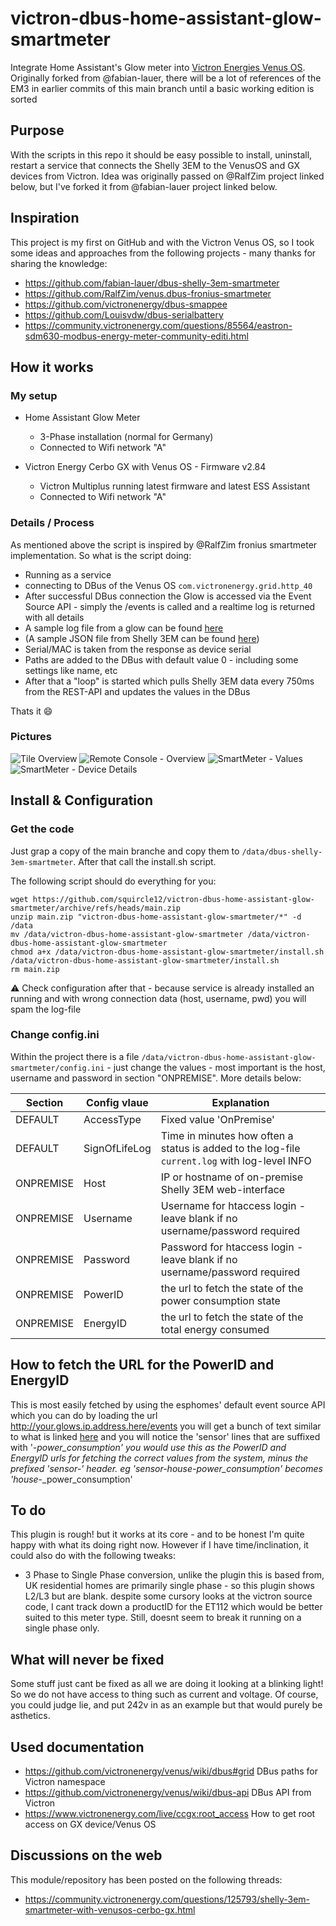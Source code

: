 # victron-dbus-home-assistant-glow-smartmeter
Integrate Home Assistant's Glow meter into [Victron Energies Venus OS](https://github.com/victronenergy/venus). Originally forked from @fabian-lauer, there will be a lot of references of the EM3 in earlier commits of this main branch until a basic working edition is sorted

## Purpose
With the scripts in this repo it should be easy possible to install, uninstall, restart a service that connects the Shelly 3EM to the VenusOS and GX devices from Victron.
Idea was originally passed on @RalfZim project linked below, but I've forked it from @fabian-lauer project linked below. 



## Inspiration
This project is my first on GitHub and with the Victron Venus OS, so I took some ideas and approaches from the following projects - many thanks for sharing the knowledge:
- https://github.com/fabian-lauer/dbus-shelly-3em-smartmeter 
- https://github.com/RalfZim/venus.dbus-fronius-smartmeter
- https://github.com/victronenergy/dbus-smappee
- https://github.com/Louisvdw/dbus-serialbattery
- https://community.victronenergy.com/questions/85564/eastron-sdm630-modbus-energy-meter-community-editi.html



## How it works
### My setup
- Home Assistant Glow Meter
  - 3-Phase installation (normal for Germany)
  - Connected to Wifi network "A"

- Victron Energy Cerbo GX with Venus OS - Firmware v2.84
  - Victron Multiplus running latest firmware and latest ESS Assistant
  - Connected to Wifi network "A"

### Details / Process
As mentioned above the script is inspired by @RalfZim fronius smartmeter implementation.
So what is the script doing:
- Running as a service
- connecting to DBus of the Venus OS `com.victronenergy.grid.http_40`
- After successful DBus connection the Glow is accessed via the Event Source API - simply the /events is called and a realtime log is returned with all details
- A sample log file from a glow can be found [here](docs/espHomeEventSourceExample.log)
- (A sample JSON file from Shelly 3EM can be found [here](docs/shelly3em-status-sample.json))
- Serial/MAC is taken from the response as device serial
- Paths are added to the DBus with default value 0 - including some settings like name, etc
- After that a "loop" is started which pulls Shelly 3EM data every 750ms from the REST-API and updates the values in the DBus

Thats it 😄

### Pictures
![Tile Overview](img/venus-os-tile-overview-screen.png)
![Remote Console - Overview](img/ha-glow-device-list.png) 
![SmartMeter - Values](img/ha-glow-device-overview.png)
![SmartMeter - Device Details](img/ha-glow-device-details.png)




## Install & Configuration
### Get the code
Just grap a copy of the main branche and copy them to `/data/dbus-shelly-3em-smartmeter`.
After that call the install.sh script.

The following script should do everything for you:
```
wget https://github.com/squircle12/victron-dbus-home-assistant-glow-smartmeter/archive/refs/heads/main.zip
unzip main.zip "victron-dbus-home-assistant-glow-smartmeter/*" -d /data
mv /data/victron-dbus-home-assistant-glow-smartmeter /data/victron-dbus-home-assistant-glow-smartmeter
chmod a+x /data/victron-dbus-home-assistant-glow-smartmeter/install.sh
/data/victron-dbus-home-assistant-glow-smartmeter/install.sh
rm main.zip
```
⚠️ Check configuration after that - because service is already installed an running and with wrong connection data (host, username, pwd) you will spam the log-file

### Change config.ini
Within the project there is a file `/data/victron-dbus-home-assistant-glow-smartmeter/config.ini` - just change the values - most important is the host, username and password in section "ONPREMISE". More details below:

| Section  | Config vlaue | Explanation |
| ------------- | ------------- | ------------- |
| DEFAULT  | AccessType | Fixed value 'OnPremise' |
| DEFAULT  | SignOfLifeLog  | Time in minutes how often a status is added to the log-file `current.log` with log-level INFO |
| ONPREMISE  | Host | IP or hostname of on-premise Shelly 3EM web-interface |
| ONPREMISE  | Username | Username for htaccess login - leave blank if no username/password required |
| ONPREMISE  | Password | Password for htaccess login - leave blank if no username/password required |
| ONPREMISE  | PowerID | the url to fetch the state of the power consumption state |
| ONPREMISE  | EnergyID | the url to fetch the state of the total energy consumed |

## How to fetch the URL for the PowerID and EnergyID
This is most easily fetched by using the esphomes' default event source API which you can do by loading the url http://your.glows.ip.address.here/events you will get a bunch of text similar to what is linked [here](docs/espHomeEventSourceExample.log) and you will notice the 'sensor' lines that are suffixed with '-_power_consumption' you would use this as the PowerID and EnergyID urls for fetching the correct values from the system, minus the prefixed 'sensor-' header. eg 'sensor-house_-_power_consumption' becomes 'house_-_power_consumption'

## To do
This plugin is rough! but it works at its core - and to be honest I'm quite happy with what its doing right now. However if I have time/inclination, it could also do with the following tweaks: 
- 3 Phase to Single Phase conversion, unlike the plugin this is based from, UK residential homes are primarily single phase - so this plugin shows L2/L3 but are blank. despite some cursory looks at the victron source code, I cant track down a productID for the ET112 which would be better suited to this meter type. Still, doesnt seem to break it running on a single phase only.

## What will never be fixed
Some stuff just cant be fixed as all we are doing it looking at a blinking light! So we do not have access to thing such as current and voltage. Of course, you could judge lie, and put 242v in as an example but that would purely be asthetics. 

## Used documentation
- https://github.com/victronenergy/venus/wiki/dbus#grid   DBus paths for Victron namespace
- https://github.com/victronenergy/venus/wiki/dbus-api   DBus API from Victron
- https://www.victronenergy.com/live/ccgx:root_access   How to get root access on GX device/Venus OS

## Discussions on the web
This module/repository has been posted on the following threads:
- https://community.victronenergy.com/questions/125793/shelly-3em-smartmeter-with-venusos-cerbo-gx.html
